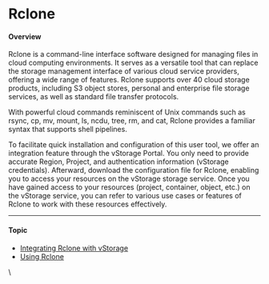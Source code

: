 # Rclone

#### Overview <a href="#rclone-overview" id="rclone-overview"></a>

Rclone is a command-line interface software designed for managing files in cloud computing environments. It serves as a versatile tool that can replace the storage management interface of various cloud service providers, offering a wide range of features. Rclone supports over 40 cloud storage products, including S3 object stores, personal and enterprise file storage services, as well as standard file transfer protocols.

With powerful cloud commands reminiscent of Unix commands such as rsync, cp, mv, mount, ls, ncdu, tree, rm, and cat, Rclone provides a familiar syntax that supports shell pipelines.

To facilitate quick installation and configuration of this user tool, we offer an integration feature through the vStorage Portal. You only need to provide accurate Region, Project, and authentication information (vStorage credentials). Afterward, download the configuration file for Rclone, enabling you to access your resources on the vStorage storage service. Once you have gained access to your resources (project, container, object, etc.) on the vStorage service, you can refer to various use cases or features of Rclone to work with these resources effectively.

***

#### Topic <a href="#rclone-topic" id="rclone-topic"></a>

* [Integrating Rclone with vStorage](https://docs-admin.vngcloud.vn/display/VSEN/Integrating+Rclone+with+vStorage?src=contextnavpagetreemode)
* [Using Rclone](https://docs-admin.vngcloud.vn/display/VSEN/Using+Rclone?src=contextnavpagetreemode)

\
